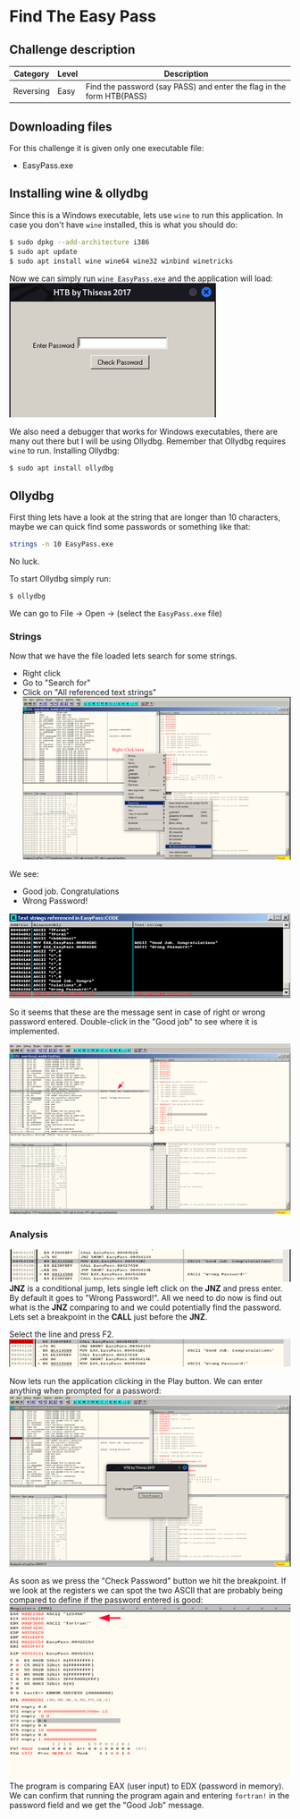 # Find The Easy Pass

## Challenge description
| Category | Level | Description |
| --- | --- | --- |
| Reversing | Easy | Find the password (say PASS) and enter the flag in the form HTB{PASS}


## Downloading files
For this challenge it is given only one executable file:
- EasyPass.exe

## Installing wine & ollydbg
Since this is a Windows executable, lets use `wine` to run this application. In case you don't have `wine` installed, this is what you should do:
```bash
$ sudo dpkg --add-architecture i386 
$ sudo apt update 
$ sudo apt install wine wine64 wine32 winbind winetricks
```

Now we can simply run `wine EasyPass.exe` and the application will load:
![](images/image1.png)

We also need a debugger that works for Windows executables, there are many out there but I will be using Ollydbg. Remember that Ollydbg requires `wine` to run.
Installing Ollydbg:
```bash
$ sudo apt install ollydbg
```

## Ollydbg
First thing lets have a look at the string that are longer than 10 characters, maybe we can quick find some passwords or something like that:
```bash
strings -n 10 EasyPass.exe
```
No luck.

To start Ollydbg simply run:
```bash
$ ollydbg
```

We can go to File -> Open -> (select the `EasyPass.exe` file)

### Strings
Now that we have the file loaded lets search for some strings.
-   Right click
-   Go to "Search for"
-   Click on "All referenced text strings"
![](images/image2.png)

We see:
- Good job. Congratulations  
- Wrong Password!

![](images/image3.png)

So it seems that these are the message sent in case of right or wrong password entered. Double-click in the "Good job" to see where it is implemented.

![](images/image4.png)

### Analysis
![](images/image5.png)
**JNZ** is a conditional jump, lets single left click on the **JNZ** and press enter. By default it goes to "Wrong Password!".
All we need to do now is find out what is the **JNZ** comparing to and we could potentially find the password. Lets set a breakpoint in the **CALL** just before the **JNZ**.

Select the line and press F2.
![](images/image6.png)

Now lets run the application clicking in the Play button. We can enter anything when prompted for a password:
![](images/image7.png)

As soon as we press the "Check Password" button we hit the breakpoint. If we look at the registers we can spot the two ASCII that are probably being compared to define if the password entered is good:
![](images/image8.png)
The program is comparing EAX (user input) to EDX (password in memory).
We can confirm that running the program again and entering `fortran!` in the password field and we get the "Good Job" message.
